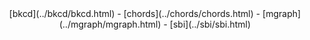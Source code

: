 <center>
[bkcd](../bkcd/bkcd.html) -
[chords](../chords/chords.html) -
[mgraph](../mgraph/mgraph.html) -
[sbi](../sbi/sbi.html)
</center>
